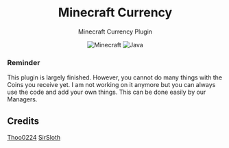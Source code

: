 <div align="center">

# Minecraft Currency

Minecraft Currency Plugin
  
![Minecraft](https://img.shields.io/static/v1?label=Minecraft&message=V1.12.2&color=green)
![Java](https://img.shields.io/static/v1?label=Code%20Language&message=Java&color=yellow)

</div>

### Reminder
This plugin is largely finished. However, you cannot do many things with the Coins you receive yet. I am not working on it anymore but you can always use the code and add your own things. This can be done easily by our Managers.

## Credits
[Thoo0224](https://github.com/thoo0224)
[SirSloth](https://github.com/SlothsAreLazyTho)
